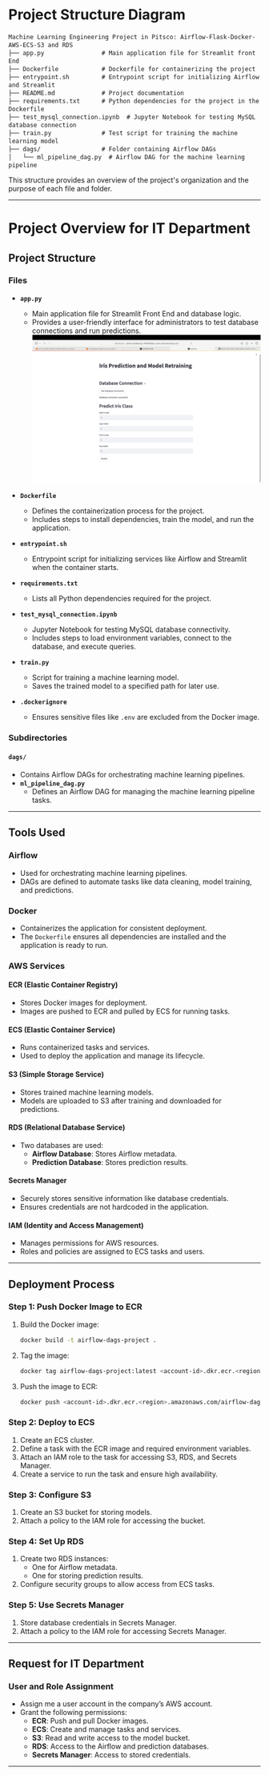 # Project Structure Diagram

```
Machine Learning Engineering Project in Pitsco: Airflow-Flask-Docker-AWS-ECS-S3 and RDS
├── app.py                # Main application file for Streamlit front End
├── Dockerfile            # Dockerfile for containerizing the project
├── entrypoint.sh         # Entrypoint script for initializing Airflow and Streamlit
├── README.md             # Project documentation
├── requirements.txt      # Python dependencies for the project in the Dockerfile
├── test_mysql_connection.ipynb  # Jupyter Notebook for testing MySQL database connection
├── train.py              # Test script for training the machine learning model
├── dags/                 # Folder containing Airflow DAGs
│   └── ml_pipeline_dag.py  # Airflow DAG for the machine learning pipeline
```

This structure provides an overview of the project's organization and the purpose of each file and folder.

---

# Project Overview for IT Department

## Project Structure

### Files
- **`app.py`**
  - Main application file for Streamlit Front End and database logic.
  - Provides a user-friendly interface for administrators to test database connections and run predictions.
![alt text](Pictures/image.png)
- **`Dockerfile`**
  - Defines the containerization process for the project.
  - Includes steps to install dependencies, train the model, and run the application.

- **`entrypoint.sh`**
  - Entrypoint script for initializing services like Airflow and Streamlit when the container starts.

- **`requirements.txt`**
  - Lists all Python dependencies required for the project.

- **`test_mysql_connection.ipynb`**
  - Jupyter Notebook for testing MySQL database connectivity.
  - Includes steps to load environment variables, connect to the database, and execute queries.

- **`train.py`**
  - Script for training a machine learning model.
  - Saves the trained model to a specified path for later use.

- **`.dockerignore`**
  - Ensures sensitive files like `.env` are excluded from the Docker image.

### Subdirectories

#### `dags/`
- Contains Airflow DAGs for orchestrating machine learning pipelines.
- **`ml_pipeline_dag.py`**
  - Defines an Airflow DAG for managing the machine learning pipeline tasks.

---

## Tools Used

### **Airflow**
- Used for orchestrating machine learning pipelines.
- DAGs are defined to automate tasks like data cleaning, model training, and predictions.

### **Docker**
- Containerizes the application for consistent deployment.
- The `Dockerfile` ensures all dependencies are installed and the application is ready to run.

### **AWS Services**

#### **ECR (Elastic Container Registry)**
- Stores Docker images for deployment.
- Images are pushed to ECR and pulled by ECS for running tasks.

#### **ECS (Elastic Container Service)**
- Runs containerized tasks and services.
- Used to deploy the application and manage its lifecycle.

#### **S3 (Simple Storage Service)**
- Stores trained machine learning models.
- Models are uploaded to S3 after training and downloaded for predictions.

#### **RDS (Relational Database Service)**
- Two databases are used:
  - **Airflow Database**: Stores Airflow metadata.
  - **Prediction Database**: Stores prediction results.

#### **Secrets Manager**
- Securely stores sensitive information like database credentials.
- Ensures credentials are not hardcoded in the application.

#### **IAM (Identity and Access Management)**
- Manages permissions for AWS resources.
- Roles and policies are assigned to ECS tasks and users.

---

## Deployment Process

### **Step 1: Push Docker Image to ECR**
1. Build the Docker image:
   ```bash
   docker build -t airflow-dags-project .
   ```
2. Tag the image:
   ```bash
   docker tag airflow-dags-project:latest <account-id>.dkr.ecr.<region>.amazonaws.com/airflow-dags-project:latest
   ```
3. Push the image to ECR:
   ```bash
   docker push <account-id>.dkr.ecr.<region>.amazonaws.com/airflow-dags-project:latest
   ```

### **Step 2: Deploy to ECS**
1. Create an ECS cluster.
2. Define a task with the ECR image and required environment variables.
3. Attach an IAM role to the task for accessing S3, RDS, and Secrets Manager.
4. Create a service to run the task and ensure high availability.

### **Step 3: Configure S3**
1. Create an S3 bucket for storing models.
2. Attach a policy to the IAM role for accessing the bucket.

### **Step 4: Set Up RDS**
1. Create two RDS instances:
   - One for Airflow metadata.
   - One for storing prediction results.
2. Configure security groups to allow access from ECS tasks.

### **Step 5: Use Secrets Manager**
1. Store database credentials in Secrets Manager.
2. Attach a policy to the IAM role for accessing Secrets Manager.

---

## Request for IT Department

### **User and Role Assignment**
- Assign me a user account in the company’s AWS account.
- Grant the following permissions:
  - **ECR**: Push and pull Docker images.
  - **ECS**: Create and manage tasks and services.
  - **S3**: Read and write access to the model bucket.
  - **RDS**: Access to the Airflow and prediction databases.
  - **Secrets Manager**: Access to stored credentials.

---